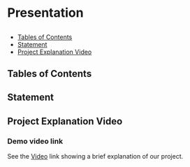 # Presentation
##
- [Tables of Contents](#jump1)
- [Statement](#jump2)
- [Project Explanation Video](#jump3)

## <span id="jump1">Tables of Contents</span>



## <span id="jump2">Statement</span>



## <span id="jump3">Project Explanation Video</span>

### Demo video link

See the [Video](https://) link showing a brief explanation of our project. 